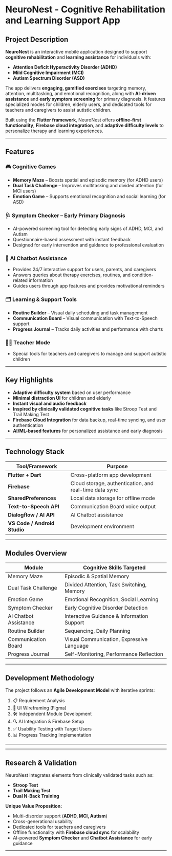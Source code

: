 
# **NeuroNest - Cognitive Rehabilitation and Learning Support App**

## **Project Description**

**NeuroNest** is an interactive mobile application designed to support **cognitive rehabilitation** and **learning assistance** for individuals with:

* **Attention Deficit Hyperactivity Disorder (ADHD)**
* **Mild Cognitive Impairment (MCI)**
* **Autism Spectrum Disorder (ASD)**

The app delivers **engaging, gamified exercises** targeting memory, attention, multitasking, and emotional recognition, along with **AI-driven assistance** and **early symptom screening** for primary diagnosis. It features specialized modes for children, elderly users, and dedicated tools for teachers and caregivers to assist autistic children.

Built using the **Flutter framework**, NeuroNest offers **offline-first functionality**, **Firebase cloud integration**, and **adaptive difficulty levels** to personalize therapy and learning experiences.

---

## **Features**

### 🎮 **Cognitive Games**

* **Memory Maze** – Boosts spatial and episodic memory (for ADHD users)
* **Dual Task Challenge** – Improves multitasking and divided attention (for MCI users)
* **Emotion Game** – Supports emotional recognition and social learning (for ASD)

### 🩺 **Symptom Checker – Early Primary Diagnosis**

* AI-powered screening tool for detecting early signs of ADHD, MCI, and Autism
* Questionnaire-based assessment with instant feedback
* Designed for early intervention and guidance to professional evaluation

### 🤖 **AI Chatbot Assistance**

* Provides 24/7 interactive support for users, parents, and caregivers
* Answers queries about therapy exercises, routines, and condition-related information
* Guides users through app features and provides motivational reminders

### 🗂️ **Learning & Support Tools**

* **Routine Builder** – Visual daily scheduling and task management
* **Communication Board** – Visual communication with Text-to-Speech support
* **Progress Journal** – Tracks daily activities and performance with charts

### 👩‍🏫 **Teacher Mode**

* Special tools for teachers and caregivers to manage and support autistic children

---

## **Key Highlights**

* **Adaptive difficulty system** based on user performance
* **Minimal distraction UI** for children and elderly
* **Instant visual and audio feedback**
* **Inspired by clinically validated cognitive tasks** like Stroop Test and Trail Making Test
* **Firebase Cloud Integration** for data backup, real-time syncing, and user authentication
* **AI/ML-based features** for personalized assistance and early diagnosis

---

## **Technology Stack**

| Tool/Framework               | Purpose                                                |
| ---------------------------- | ------------------------------------------------------ |
| **Flutter + Dart**           | Cross-platform app development                         |
| **Firebase**                 | Cloud storage, authentication, and real-time data sync |
| **SharedPreferences**        | Local data storage for offline mode                    |
| **Text-to-Speech API**       | Communication Board voice output                       |
| **Dialogflow / AI API**      | AI Chatbot assistance                                  |
| **VS Code / Android Studio** | Development environment                                |

---

## **Modules Overview**

| Module                | Cognitive Skills Targeted                  |
| --------------------- | ------------------------------------------ |
| Memory Maze           | Episodic & Spatial Memory                  |
| Dual Task Challenge   | Divided Attention, Task Switching, Memory  |
| Emotion Game          | Emotional Recognition, Social Learning     |
| Symptom Checker       | Early Cognitive Disorder Detection         |
| AI Chatbot Assistance | Interactive Guidance & Information Support |
| Routine Builder       | Sequencing, Daily Planning                 |
| Communication Board   | Visual Communication, Expressive Language  |
| Progress Journal      | Self-Monitoring, Performance Reflection    |

---

## **Development Methodology**

The project follows an **Agile Development Model** with iterative sprints:

1. 📋 Requirement Analysis
2. 🎨 UI Wireframing (Figma)
3. 🛠️ Independent Module Development
4. 🔍 AI Integration & Firebase Setup
5. ✅ Usability Testing with Target Users
6. 📊 Progress Tracking Implementation

---

---

## **Research & Validation**

NeuroNest integrates elements from clinically validated tasks such as:

* **Stroop Test**
* **Trail Making Test**
* **Dual N-Back Training**

**Unique Value Proposition:**

* Multi-disorder support (**ADHD, MCI, Autism**)
* Cross-generational usability
* Dedicated tools for teachers and caregivers
* Offline functionality with **Firebase cloud sync** for scalability
* AI-powered **Symptom Checker** and **Chatbot Assistance** for early guidance

---


